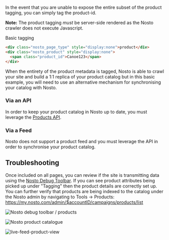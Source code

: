 In the event that you are unable to expose the entire subset of the product tagging, you can simply tag the product-id.

**Note:** The product tagging _must_ be server-side rendered as the Nosto crawler does not execute Javascript.

Basic tagging
```html
<div class="nosto_page_type" style="display:none">product</div>
<div class="nosto_product" style="display:none"> 
  <span class="product_id">Canoe123</span>
</div>
```

When the entirety of the product metadata is tagged, Nosto is able to crawl your site and build a 1:1 replica of your product catalog but in this basic example, you will need to use an alternative mechanism for synchronising your catalog with Nosto.

### Via an API

In order to keep your product catalog in Nosto up to date, you must leverage the [Products API](Updating-products-using-the-Products-API).

### Via a Feed

Nosto does not support a product feed and you must leverage the API in order to synchronise your product catalog.

## Troubleshooting

Once included on all pages, you can review if the site is transmitting data using the [Nosto Debug Toolbar](https://help.nosto.com/get-started/guides/how-to-use-the-nosto-debug-toolbar). If you can see product attributes being picked up under "Tagging" then the product details are correctly set up. You can further verify that products are being indexed to the catalog under the Nosto admin by navigating to Tools → Products: https://my.nosto.com/admin/$accountID/campaigns/products/list

![Nosto debug toolbar / products](https://nosto-campaign-assets.s3.amazonaws.com/images/nosto-product-tagging.png)

![Nosto product catalogue](https://nosto-campaign-assets.s3.amazonaws.com/images/nosto-product-catalogue.png)

![live-feed-product-view](https://nosto-campaign-assets.s3.amazonaws.com/images/live-feed-view.png)